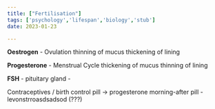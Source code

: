 ```yaml
---
title: ["Fertilisation"]
tags: ['psychology','lifespan','biology','stub']
date: 2023-01-23

---
```



**Oestrogen** - Ovulation
thinning of mucus
thickening of lining

**Progesterone** - Menstrual Cycle
thickening of mucus
thinning of lining

**FSH** - pituitary gland - 

Contraceptives / birth control pill -> progesterone 
morning-after pill -  levonstrroasdsadsod (???)


